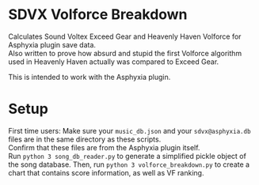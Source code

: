 # SDVX Volforce Breakdown

Calculates Sound Voltex Exceed Gear and Heavenly Haven Volforce for Asphyxia plugin save data.  
Also written to prove how absurd and stupid the first Volforce algorithm used in Heavenly Haven actually was compared to Exceed Gear.

This is intended to work with the Asphyxia plugin. 

# Setup

First time users: Make sure your ```music_db.json``` and your ```sdvx@asphyxia.db``` files are in the same directory as these scripts.  
Confirm that these files are from the Asphyxia plugin itself.  
Run ```python 3 song_db_reader.py``` to generate a simplified pickle object of the song database.
Then, run ```python 3 volforce_breakdown.py``` to create a chart that contains score information, as well as VF ranking.
